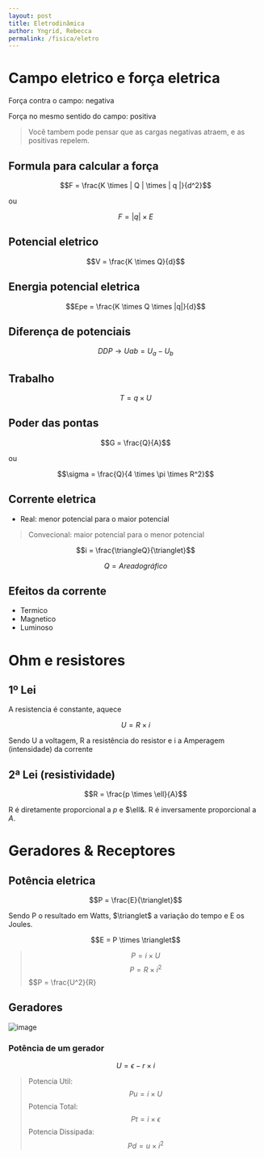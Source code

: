 ```yaml
---
layout: post
title: Eletrodinâmica 
author: Yngrid, Rebecca
permalink: /fisica/eletro
---
```


# Campo eletrico e força eletrica
Força contra o campo: negativa

Força no mesmo sentido do campo: positiva

> Você tambem pode pensar que as cargas negativas atraem, e as positivas repelem.

## Formula para calcular a força
$$F = \frac{K \times | Q | \times | q |}{d^2}$$

ou

$$F = |q| \times E$$

## Potencial eletrico
$$V = \frac{K \times Q}{d}$$

## Energia potencial eletrica
$$Epe = \frac{K \times Q \times |q|}{d}$$

## Diferença de potenciais
$$DDP \rightarrow Uab = U_{a} - U_{b}$$

## Trabalho
$$T = q \times U$$

## Poder das pontas
$$G = \frac{Q}{A}$$

ou 

$$\sigma = \frac{Q}{4 \times \pi \times R^2}$$

## Corrente eletrica
- Real: menor potencial para o maior potencial

> Convecional: maior potencial para o menor potencial

$$i = \frac{\triangleQ}{\trianglet}$$

$$Q = Area do gráfico$$

## Efeitos da corrente
- Termico
- Magnetico
- Luminoso

# Ohm e resistores
## 1º Lei
A resistencia é constante, aquece

$$U = R \times i$$

Sendo U a voltagem, R a resistência do resistor e i a Amperagem (intensidade) da corrente

## 2ª Lei (resistividade)
$$R = \frac{p \times \ell}{A}$$

R é diretamente proporcional a $p$ e $\ell&.
R é inversamente proporcional a $A$.

# Geradores & Receptores
## Potência eletrica
$$P = \frac{E}{\trianglet}$$

Sendo P o resultado em Watts, $\trianglet$ a variação do tempo e E os Joules.

$$E = P \times \trianglet$$

> $$P = i \times U$$
> $$P = R \times i^2$$
> $$P = \frac{U^2}{R}

## Geradores
![image](http://1.bp.blogspot.com/-9U48xvwyf-o/TlUMPAogcEI/AAAAAAAAaWk/2FW--lG4I8k/s1600/gera_2.PNG)

### Potência de um gerador
$$U = \epsilon - r \times i$$

> Potencia Util: $$Pu = i \times U$$
> Potencia Total: $$Pt = i \times \epsilon$$
> Potencia Dissipada: $$Pd = u \times i^2$$ 
